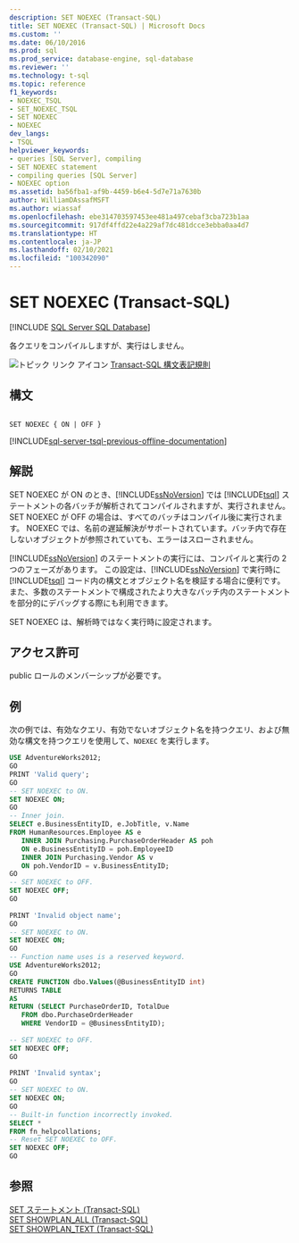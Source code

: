 ```yaml
---
description: SET NOEXEC (Transact-SQL)
title: SET NOEXEC (Transact-SQL) | Microsoft Docs
ms.custom: ''
ms.date: 06/10/2016
ms.prod: sql
ms.prod_service: database-engine, sql-database
ms.reviewer: ''
ms.technology: t-sql
ms.topic: reference
f1_keywords:
- NOEXEC_TSQL
- SET_NOEXEC_TSQL
- SET NOEXEC
- NOEXEC
dev_langs:
- TSQL
helpviewer_keywords:
- queries [SQL Server], compiling
- SET NOEXEC statement
- compiling queries [SQL Server]
- NOEXEC option
ms.assetid: ba56fba1-af9b-4459-b6e4-5d7e71a7630b
author: WilliamDAssafMSFT
ms.author: wiassaf
ms.openlocfilehash: ebe314703597453ee481a497cebaf3cba723b1aa
ms.sourcegitcommit: 917df4ffd22e4a229af7dc481dcce3ebba0aa4d7
ms.translationtype: HT
ms.contentlocale: ja-JP
ms.lasthandoff: 02/10/2021
ms.locfileid: "100342090"
---
```

# <a name="set-noexec-transact-sql"></a>SET NOEXEC (Transact-SQL)
[!INCLUDE [SQL Server SQL Database](../../includes/applies-to-version/sql-asdb.md)]

  各クエリをコンパイルしますが、実行はしません。  
  
 ![トピック リンク アイコン](../../database-engine/configure-windows/media/topic-link.gif "トピック リンク アイコン") [Transact-SQL 構文表記規則](../../t-sql/language-elements/transact-sql-syntax-conventions-transact-sql.md)  
  
## <a name="syntax"></a>構文  
  
```syntaxsql
  
SET NOEXEC { ON | OFF }  
```  
  
[!INCLUDE[sql-server-tsql-previous-offline-documentation](../../includes/sql-server-tsql-previous-offline-documentation.md)]

## <a name="remarks"></a>解説  
 SET NOEXEC が ON のとき、[!INCLUDE[ssNoVersion](../../includes/ssnoversion-md.md)] では [!INCLUDE[tsql](../../includes/tsql-md.md)] ステートメントの各バッチが解析されてコンパイルされますが、実行されません。 SET NOEXEC が OFF の場合は、すべてのバッチはコンパイル後に実行されます。  NOEXEC では、名前の遅延解決がサポートされています。バッチ内で存在しないオブジェクトが参照されていても、エラーはスローされません。
  
 [!INCLUDE[ssNoVersion](../../includes/ssnoversion-md.md)] のステートメントの実行には、コンパイルと実行の 2 つのフェーズがあります。 この設定は、[!INCLUDE[ssNoVersion](../../includes/ssnoversion-md.md)] で実行時に [!INCLUDE[tsql](../../includes/tsql-md.md)] コード内の構文とオブジェクト名を検証する場合に便利です。 また、多数のステートメントで構成されたより大きなバッチ内のステートメントを部分的にデバッグする際にも利用できます。  
  
 SET NOEXEC は、解析時ではなく実行時に設定されます。  
  
## <a name="permissions"></a>アクセス許可  
 public ロールのメンバーシップが必要です。  
  
## <a name="examples"></a>例  
 次の例では、有効なクエリ、有効でないオブジェクト名を持つクエリ、および無効な構文を持つクエリを使用して、`NOEXEC` を実行します。  
  
```sql
USE AdventureWorks2012;  
GO  
PRINT 'Valid query';  
GO  
-- SET NOEXEC to ON.  
SET NOEXEC ON;  
GO  
-- Inner join.  
SELECT e.BusinessEntityID, e.JobTitle, v.Name  
FROM HumanResources.Employee AS e   
   INNER JOIN Purchasing.PurchaseOrderHeader AS poh  
   ON e.BusinessEntityID = poh.EmployeeID  
   INNER JOIN Purchasing.Vendor AS v  
   ON poh.VendorID = v.BusinessEntityID;  
GO  
-- SET NOEXEC to OFF.  
SET NOEXEC OFF;  
GO  
  
PRINT 'Invalid object name';  
GO  
-- SET NOEXEC to ON.  
SET NOEXEC ON;  
GO  
-- Function name uses is a reserved keyword.  
USE AdventureWorks2012;  
GO  
CREATE FUNCTION dbo.Values(@BusinessEntityID int)  
RETURNS TABLE  
AS  
RETURN (SELECT PurchaseOrderID, TotalDue  
   FROM dbo.PurchaseOrderHeader  
   WHERE VendorID = @BusinessEntityID);  
  
-- SET NOEXEC to OFF.  
SET NOEXEC OFF;  
GO  
  
PRINT 'Invalid syntax';  
GO  
-- SET NOEXEC to ON.  
SET NOEXEC ON;  
GO  
-- Built-in function incorrectly invoked.  
SELECT *  
FROM fn_helpcollations;  
-- Reset SET NOEXEC to OFF.  
SET NOEXEC OFF;  
GO  
```  
  
## <a name="see-also"></a>参照  
 [SET ステートメント &#40;Transact-SQL&#41;](../../t-sql/statements/set-statements-transact-sql.md)   
 [SET SHOWPLAN_ALL &#40;Transact-SQL&#41;](../../t-sql/statements/set-showplan-all-transact-sql.md)   
 [SET SHOWPLAN_TEXT &#40;Transact-SQL&#41;](../../t-sql/statements/set-showplan-text-transact-sql.md)  
  
  
